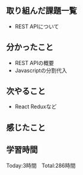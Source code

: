 ## 取り組んだ課題一覧

- REST APIについて

## 分かったこと

- REST APIの概要
- Javascriptの分割代入


## 次やること　

- React Reduxなど

## 感じたこと




## 学習時間

Today:3時間　Total:286時間